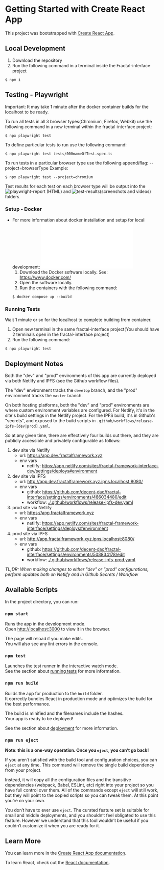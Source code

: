 # Getting Started with Create React App

This project was bootstrapped with [Create React App](https://github.com/facebook/create-react-app).

## Local Development

1. Download the repository
2. Run the following command in a terminal inside the Fractal-interface project

```shell
$ npm i
```

## Testing - Playwright

Important: It may take 1 minute after the docker container builds for the localhost to be ready.

To run all tests in all 3 browser types(Chromium, Firefox, Webkit) use the following command in a new terminal within the fractal-interface project:

```shell
$ npx playwright test
```

To define particular tests to run use the following command:

```shell
$ npx playwright test tests/000nameOfTest.spec.ts
```

To run tests in a particular browser type use the following append/flag:
--project=browserType
Example:

```shell
$ npx playwright test --project=chromium
```

Test results for each test on each browser type will be output into the ![playwright-report](./playwright-report/) (HTML) and ![test-results](./test-results/)(screenshots and videos) folders.

### Setup - Docker

- For more information about docker installation and setup for local development:
  ![Docker README](./docker/README.md)
  1. Download the Docker software locally. See: https://www.docker.com/
  2. Open the software locally.
  3. Run the containers with the following command:
  ```shell
  $ docker compose up --build
  ```

### Running Tests

Wait 1 minute or so for the localhost to complete building from container.

1. Open new terminal in the same fractal-interface project(You should have 2 terminals open in the fractal-interface project)
2. Run the following command:

```shell
$ npx playwright test
```

## Deployment Notes

Both the "dev" and "prod" environments of this app are currently deployed via both Netlify and IPFS (see the Github workflow files).

The "dev" environment tracks the `develop` branch, and the "prod" environment tracks the `master` branch.

On both hosting platforms, both the "dev" and "prod" environments are where custom environment variables are configured. For Netlify, it's in the site's build settings in the Netlify project. For the IPFS build, it's in Github's "secrets", and exposed to the build scripts in `.github/workflows/release-ipfs-[dev|prod].yaml`.

So at any given time, there are effectively four builds out there, and they are publicly accessible and privately configurable as follows:

1. dev site via Netlify
   - url: https://app.dev.fractalframework.xyz
   - env vars
     - netlify: https://app.netlify.com/sites/fractal-framework-interface-dev/settings/deploys#environment
1. dev site via IPFS
   - url: http://app.dev.fractalframework.xyz.ipns.localhost:8080/
   - env vars
     - github: https://github.com/decent-dao/fractal-interface/settings/environments/486034480/edit
     - workflow: [./.github/workflows/release-ipfs-dev.yaml](./.github/workflows/release-ipfs-dev.yaml)
1. prod site via Netlify
   - url: https://app.fractalframework.xyz
   - env vars
     - netlify: https://app.netlify.com/sites/fractal-framework-interface/settings/deploys#environment
1. prod site via IPFS
   - url: http://app.fractalframework.xyz.ipns.localhost:8080/
   - env vars
     - github: https://github.com/decent-dao/fractal-interface/settings/environments/503834178/edit
     - workflow: [./.github/workflows/release-ipfs-prod.yaml](./.github/workflows/release-ipfs-prod).

_TL;DR: When making changes to either "dev" or "prod" configurations, perform updates both on Netlify and in Github Secrets / Workflow_

## Available Scripts

In the project directory, you can run:

### `npm start`

Runs the app in the development mode.\
Open [http://localhost:3000](http://localhost:3000) to view it in the browser.

The page will reload if you make edits.\
You will also see any lint errors in the console.

### `npm test`

Launches the test runner in the interactive watch mode.\
See the section about [running tests](https://facebook.github.io/create-react-app/docs/running-tests) for more information.

### `npm run build`

Builds the app for production to the `build` folder.\
It correctly bundles React in production mode and optimizes the build for the best performance.

The build is minified and the filenames include the hashes.\
Your app is ready to be deployed!

See the section about [deployment](https://facebook.github.io/create-react-app/docs/deployment) for more information.

### `npm run eject`

**Note: this is a one-way operation. Once you `eject`, you can’t go back!**

If you aren’t satisfied with the build tool and configuration choices, you can `eject` at any time. This command will remove the single build dependency from your project.

Instead, it will copy all the configuration files and the transitive dependencies (webpack, Babel, ESLint, etc) right into your project so you have full control over them. All of the commands except `eject` will still work, but they will point to the copied scripts so you can tweak them. At this point you’re on your own.

You don’t have to ever use `eject`. The curated feature set is suitable for small and middle deployments, and you shouldn’t feel obligated to use this feature. However we understand that this tool wouldn’t be useful if you couldn’t customize it when you are ready for it.

## Learn More

You can learn more in the [Create React App documentation](https://facebook.github.io/create-react-app/docs/getting-started).

To learn React, check out the [React documentation](https://reactjs.org/).

